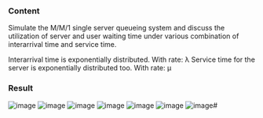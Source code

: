 ### Content
Simulate the M/M/1 single server queueing system and discuss the utilization of server and user waiting time under various combination of interarrival time and service time.

Interarrival time is exponentially distributed. With rate: λ
Service time for the server is exponentially distributed too. With rate: μ

### Result
![image](https://github.com/azonwu590/Simulation_MM1_queueing-theory/assets/150345836/341846d3-d39b-47b0-95da-579b698a8876)
![image](https://github.com/azonwu590/Simulation_MM1_queueing-theory/assets/150345836/5da0e66c-0e9b-4ba2-b90b-20df872279be)
![image](https://github.com/azonwu590/Simulation_MM1_queueing-theory/assets/150345836/696d0664-604d-404d-9270-473aa2ae5c6d)
![image](https://github.com/azonwu590/Simulation_MM1_queueing-theory/assets/150345836/c0db84e0-5f4f-4ba9-adac-5de83abc8acd)
![image](https://github.com/azonwu590/Simulation_MM1_queueing-theory/assets/150345836/95580df2-2de8-4a39-ac84-6d4d9ddc2d99)
![image](https://github.com/azonwu590/Simulation_MM1_queueing-theory/assets/150345836/56065569-e866-4b4d-af7a-f57c0b8ca931)
![image](https://github.com/azonwu590/Simulation_MM1_queueing-theory/assets/150345836/fc3b7e7e-73f6-4cea-9350-4145b557f9a8)#


